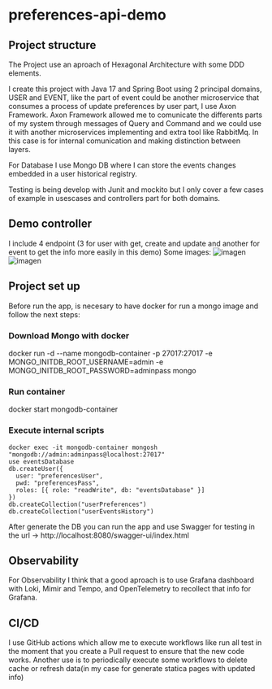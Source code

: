 # preferences-api-demo
## Project structure
<p>The Project use an aproach of Hexagonal Architecture with some DDD elements.</p>
<p>I create this project with Java 17 and Spring Boot using 2 principal domains, USER and EVENT, like the part of event could be another microservice that consumes a process of update preferences by user part, I use Axon Framework.
Axon Framework allowed me to comunicate the differents parts of my system through messages of Query and Command and we could use it with another microservices implementing and extra tool like RabbitMq. In this case is for internal comunication and making distinction between layers.</p>

<p>For Database I use Mongo DB where I can store the events changes embedded in a user historical registry.</p>

Testing is being develop with Junit and mockito but I only cover a few cases of example in usescases and controllers part for both domains.

## Demo controller
I include 4 endpoint (3 for user with get, create and update and another for event to get the info more easily in this demo)
Some images:
![imagen](https://github.com/user-attachments/assets/41a4ecda-7fb8-49ed-8c3c-61c269ba5b81)
![imagen](https://github.com/user-attachments/assets/ee353c74-c786-44d2-8bf9-7feb3e66f456)


## Project set up
Before run the app, is necesary to have docker for run a mongo image and follow the next steps:
### Download Mongo with docker
docker run -d --name mongodb-container -p 27017:27017 -e MONGO_INITDB_ROOT_USERNAME=admin -e MONGO_INITDB_ROOT_PASSWORD=adminpass mongo
### Run container 
docker start mongodb-container
### Execute internal scripts 
    docker exec -it mongodb-container mongosh "mongodb://admin:adminpass@localhost:27017"
    use eventsDatabase
    db.createUser({
      user: "preferencesUser",
      pwd: "preferencesPass",
      roles: [{ role: "readWrite", db: "eventsDatabase" }]
    })
    db.createCollection("userPreferences")
    db.createCollection("userEventsHistory")

After generate the DB you can run the app and use Swagger for testing in the url -> http://localhost:8080/swagger-ui/index.html


## Observability
For Observability I think that a good aproach is to use Grafana dashboard with Loki, Mimir and Tempo, and OpenTelemetry to recollect that info for Grafana.

## CI/CD
I use GitHub actions which allow me to execute workflows like run all test in the moment that you create a Pull request to ensure that the new code works. Another use is to periodically execute some workflows to delete cache or refresh data(in my case for 
generate statica pages with updated info)
